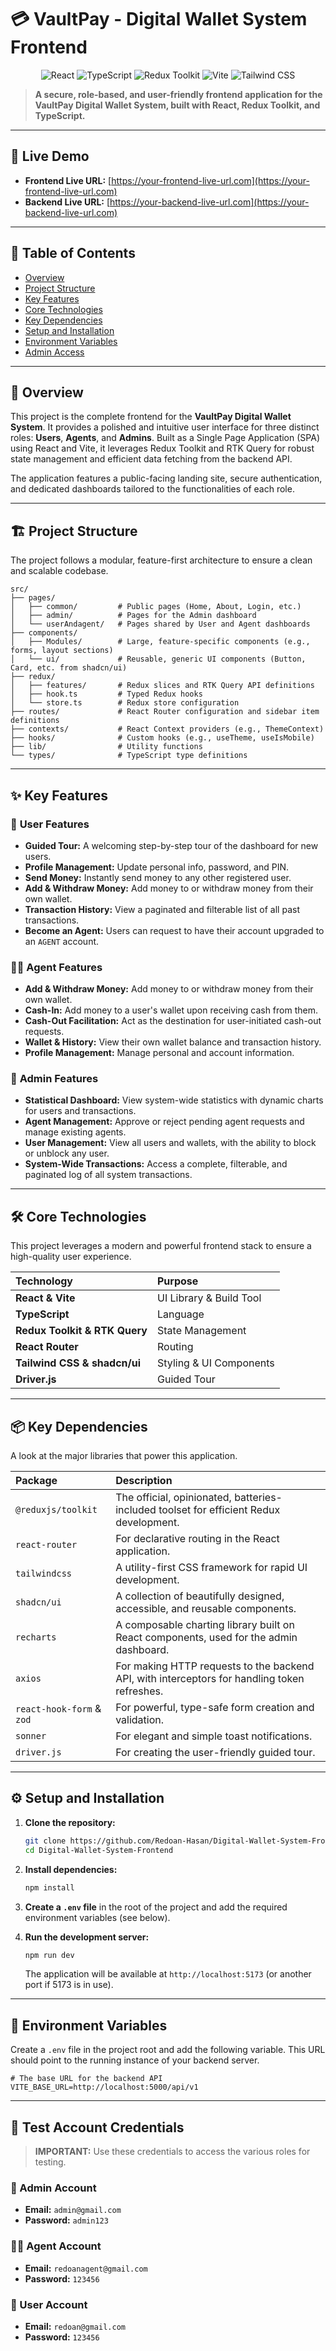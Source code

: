 # 💳 VaultPay - Digital Wallet System Frontend

<p align="center">
  <img src="https://img.shields.io/badge/React-19-61DAFB?style=for-the-badge&logo=react" alt="React">
  <img src="https://img.shields.io/badge/TypeScript-5.9-3178C6?style=for-the-badge&logo=typescript" alt="TypeScript">
  <img src="https://img.shields.io/badge/Redux-Toolkit-764ABC?style=for-the-badge&logo=redux" alt="Redux Toolkit">
  <img src="https://img.shields.io/badge/Vite-7.1-646CFF?style=for-the-badge&logo=vite" alt="Vite">
  <img src="https://img.shields.io/badge/Tailwind_CSS-3-38B2AC?style=for-the-badge&logo=tailwind-css" alt="Tailwind CSS">
</p>

> **A secure, role-based, and user-friendly frontend application for the VaultPay Digital Wallet System, built with React, Redux Toolkit, and TypeScript.**

---

## 🚀 Live Demo

- **Frontend Live URL:** [https://your-frontend-live-url.com](https://your-frontend-live-url.com)
- **Backend Live URL:** [https://your-backend-live-url.com](https://your-backend-live-url.com)

---

## 📖 Table of Contents
* [Overview](#-overview)
* [Project Structure](#️-project-structure)
* [Key Features](#-key-features)
* [Core Technologies](#️-core-technologies)
* [Key Dependencies](#-key-dependencies)
* [Setup and Installation](#️-setup-and-installation)
* [Environment Variables](#-environment-variables)
* [Admin Access](#-admin-access)

---

## 📝 Overview

This project is the complete frontend for the **VaultPay Digital Wallet System**. It provides a polished and intuitive user interface for three distinct roles: **Users**, **Agents**, and **Admins**. Built as a Single Page Application (SPA) using React and Vite, it leverages Redux Toolkit and RTK Query for robust state management and efficient data fetching from the backend API.

The application features a public-facing landing site, secure authentication, and dedicated dashboards tailored to the functionalities of each role.

---

## 🏗️ Project Structure

The project follows a modular, feature-first architecture to ensure a clean and scalable codebase.

```
src/
├── pages/
│   ├── common/         # Public pages (Home, About, Login, etc.)
│   ├── admin/          # Pages for the Admin dashboard
│   └── userAndagent/   # Pages shared by User and Agent dashboards
├── components/
│   ├── Modules/        # Large, feature-specific components (e.g., forms, layout sections)
│   └── ui/             # Reusable, generic UI components (Button, Card, etc. from shadcn/ui)
├── redux/
│   ├── features/       # Redux slices and RTK Query API definitions
│   ├── hook.ts         # Typed Redux hooks
│   └── store.ts        # Redux store configuration
├── routes/             # React Router configuration and sidebar item definitions
├── contexts/           # React Context providers (e.g., ThemeContext)
├── hooks/              # Custom hooks (e.g., useTheme, useIsMobile)
├── lib/                # Utility functions
└── types/              # TypeScript type definitions
```

---

## ✨ Key Features

### 👤 **User Features**
*   **Guided Tour:** A welcoming step-by-step tour of the dashboard for new users.
*   **Profile Management:** Update personal info, password, and PIN.
*   **Send Money:** Instantly send money to any other registered user.
*   **Add & Withdraw Money:** Add money to or withdraw money from their own wallet.
*   **Transaction History:** View a paginated and filterable list of all past transactions.
*   **Become an Agent:** Users can request to have their account upgraded to an `AGENT` account.

### 👨‍💼 **Agent Features**
*   **Add & Withdraw Money:** Add money to or withdraw money from their own wallet.
*   **Cash-In:** Add money to a user's wallet upon receiving cash from them.
*   **Cash-Out Facilitation:** Act as the destination for user-initiated cash-out requests.
*   **Wallet & History:** View their own wallet balance and transaction history.
*   **Profile Management:** Manage personal and account information.

### 👑 **Admin Features**
*   **Statistical Dashboard:** View system-wide statistics with dynamic charts for users and transactions.
*   **Agent Management:** Approve or reject pending agent requests and manage existing agents.
*   **User Management:** View all users and wallets, with the ability to block or unblock any user.
*   **System-Wide Transactions:** Access a complete, filterable, and paginated log of all system transactions.

---

## 🛠️ Core Technologies

This project leverages a modern and powerful frontend stack to ensure a high-quality user experience.

| Technology | Purpose |
| :--- | :--- |
| **React & Vite** | UI Library & Build Tool | For a fast, modern, and efficient development experience with Hot Module Replacement (HMR). |
| **TypeScript** | Language | Ensures code quality and type safety, crucial for a financial application. |
| **Redux Toolkit & RTK Query** | State Management | Provides a robust, centralized state management solution and simplifies data fetching, caching, and API interaction. |
| **React Router** | Routing | Handles all client-side routing and enables features like lazy loading for pages. |
| **Tailwind CSS & shadcn/ui** | Styling & UI Components | Creates a beautiful, responsive, and consistent design system with utility-first classes and accessible components. |
| **Driver.js** | Guided Tour | Powers the interactive, step-by-step guided tour for new users. |

---

## 📦 Key Dependencies

A look at the major libraries that power this application.

| Package | Description |
| :--- | :--- |
| `@reduxjs/toolkit` | The official, opinionated, batteries-included toolset for efficient Redux development. |
| `react-router` | For declarative routing in the React application. |
| `tailwindcss` | A utility-first CSS framework for rapid UI development. |
| `shadcn/ui` | A collection of beautifully designed, accessible, and reusable components. |
| `recharts` | A composable charting library built on React components, used for the admin dashboard. |
| `axios` | For making HTTP requests to the backend API, with interceptors for handling token refreshes. |
| `react-hook-form` & `zod` | For powerful, type-safe form creation and validation. |
| `sonner` | For elegant and simple toast notifications. |
| `driver.js` | For creating the user-friendly guided tour. |

---

## ⚙️ Setup and Installation

1.  **Clone the repository:**
    ```bash
    git clone https://github.com/Redoan-Hasan/Digital-Wallet-System-Frontend.git
    cd Digital-Wallet-System-Frontend
    ```

2.  **Install dependencies:**
    ```bash
    npm install
    ```

3.  **Create a `.env` file** in the root of the project and add the required environment variables (see below).

4.  **Run the development server:**
    ```bash
    npm run dev
    ```
    The application will be available at `http://localhost:5173` (or another port if 5173 is in use).

---

## 🔑 Environment Variables

Create a `.env` file in the project root and add the following variable. This URL should point to the running instance of your backend server.

```env
# The base URL for the backend API
VITE_BASE_URL=http://localhost:5000/api/v1
```

---

## 🔑 Test Account Credentials

> **IMPORTANT:** Use these credentials to access the various roles for testing.

### 👑 Admin Account
*   **Email:** `admin@gmail.com`  
*   **Password:** `admin123`

### 👨‍💼 Agent Account
*   **Email:** `redoanagent@gmail.com`
*   **Password:** `123456`

### 👤 User Account
*   **Email:** `redoan@gmail.com`
*   **Password:** `123456`